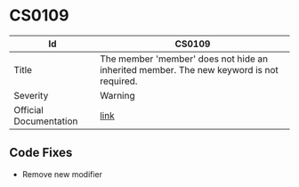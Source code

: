 # CS0109

| Id                     | CS0109                                                                                    |
| ---------------------- | ----------------------------------------------------------------------------------------- |
| Title                  | The member 'member' does not hide an inherited member\. The new keyword is not required\. |
| Severity               | Warning                                                                                   |
| Official Documentation | [link](http://docs.microsoft.com/en-us/dotnet/csharp/misc/cs0109)                         |

## Code Fixes

* Remove new modifier

